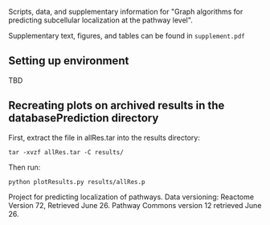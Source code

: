 Scripts, data, and supplementary information for "Graph algorithms for predicting subcellular localization at the pathway level".

Supplementary text, figures, and tables can be found in `supplement.pdf`

## Setting up environment

TBD

## Recreating plots on archived results in the databasePrediction directory

First, extract the file in allRes.tar into the results directory:

`tar -xvzf allRes.tar -C results/`

Then run:

`python plotResults.py results/allRes.p`

Project for predicting localization of pathways.
Data versioning: Reactome Version 72, Retrieved June 26. Pathway Commons version 12 retrieved June 26.
